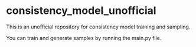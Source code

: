 # consistency_model_unofficial
This is an unofficial repository for consistency model training and sampling. 

You can train and generate samples by running the main.py file.

